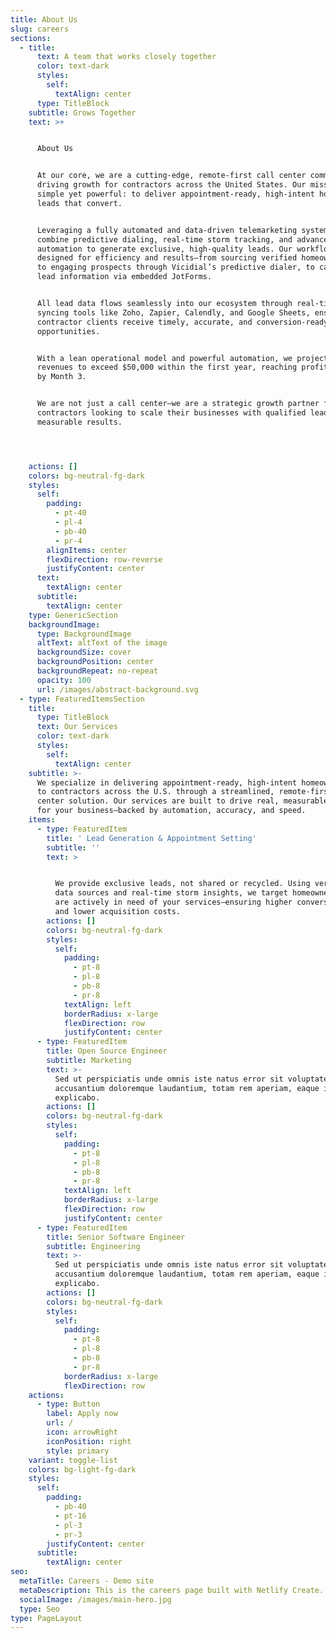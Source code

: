 ```yaml
---
title: About Us
slug: careers
sections:
  - title:
      text: A team that works closely together
      color: text-dark
      styles:
        self:
          textAlign: center
      type: TitleBlock
    subtitle: Grows Together
    text: >+


      About Us


      At our core, we are a cutting-edge, remote-first call center committed to
      driving growth for contractors across the United States. Our mission is
      simple yet powerful: to deliver appointment-ready, high-intent homeowner
      leads that convert.


      Leveraging a fully automated and data-driven telemarketing system, we
      combine predictive dialing, real-time storm tracking, and advanced CRM
      automation to generate exclusive, high-quality leads. Our workflow is
      designed for efficiency and results—from sourcing verified homeowner data,
      to engaging prospects through Vicidial’s predictive dialer, to capturing
      lead information via embedded JotForms.


      All lead data flows seamlessly into our ecosystem through real-time
      syncing tools like Zoho, Zapier, Calendly, and Google Sheets, ensuring our
      contractor clients receive timely, accurate, and conversion-ready
      opportunities.


      With a lean operational model and powerful automation, we project monthly
      revenues to exceed $50,000 within the first year, reaching profitability
      by Month 3.


      We are not just a call center—we are a strategic growth partner for
      contractors looking to scale their businesses with qualified leads and
      measurable results.




    actions: []
    colors: bg-neutral-fg-dark
    styles:
      self:
        padding:
          - pt-40
          - pl-4
          - pb-40
          - pr-4
        alignItems: center
        flexDirection: row-reverse
        justifyContent: center
      text:
        textAlign: center
      subtitle:
        textAlign: center
    type: GenericSection
    backgroundImage:
      type: BackgroundImage
      altText: altText of the image
      backgroundSize: cover
      backgroundPosition: center
      backgroundRepeat: no-repeat
      opacity: 100
      url: /images/abstract-background.svg
  - type: FeaturedItemsSection
    title:
      type: TitleBlock
      text: Our Services
      color: text-dark
      styles:
        self:
          textAlign: center
    subtitle: >-
      We specialize in delivering appointment-ready, high-intent homeowner leads
      to contractors across the U.S. through a streamlined, remote-first call
      center solution. Our services are built to drive real, measurable growth
      for your business—backed by automation, accuracy, and speed.
    items:
      - type: FeaturedItem
        title: ' Lead Generation & Appointment Setting'
        subtitle: ''
        text: >


          We provide exclusive leads, not shared or recycled. Using verified
          data sources and real-time storm insights, we target homeowners who
          are actively in need of your services—ensuring higher conversion rates
          and lower acquisition costs.
        actions: []
        colors: bg-neutral-fg-dark
        styles:
          self:
            padding:
              - pt-8
              - pl-8
              - pb-8
              - pr-8
            textAlign: left
            borderRadius: x-large
            flexDirection: row
            justifyContent: center
      - type: FeaturedItem
        title: Open Source Engineer
        subtitle: Marketing
        text: >-
          Sed ut perspiciatis unde omnis iste natus error sit voluptatem
          accusantium doloremque laudantium, totam rem aperiam, eaque ipsa quae.
          explicabo.
        actions: []
        colors: bg-neutral-fg-dark
        styles:
          self:
            padding:
              - pt-8
              - pl-8
              - pb-8
              - pr-8
            textAlign: left
            borderRadius: x-large
            flexDirection: row
            justifyContent: center
      - type: FeaturedItem
        title: Senior Software Engineer
        subtitle: Engineering
        text: >-
          Sed ut perspiciatis unde omnis iste natus error sit voluptatem
          accusantium doloremque laudantium, totam rem aperiam, eaque ipsa quae.
          explicabo.
        actions: []
        colors: bg-neutral-fg-dark
        styles:
          self:
            padding:
              - pt-8
              - pl-8
              - pb-8
              - pr-8
            borderRadius: x-large
            flexDirection: row
    actions:
      - type: Button
        label: Apply now
        url: /
        icon: arrowRight
        iconPosition: right
        style: primary
    variant: toggle-list
    colors: bg-light-fg-dark
    styles:
      self:
        padding:
          - pb-40
          - pt-16
          - pl-3
          - pr-3
        justifyContent: center
      subtitle:
        textAlign: center
seo:
  metaTitle: Careers - Demo site
  metaDescription: This is the careers page built with Netlify Create.
  socialImage: /images/main-hero.jpg
  type: Seo
type: PageLayout
---
```


